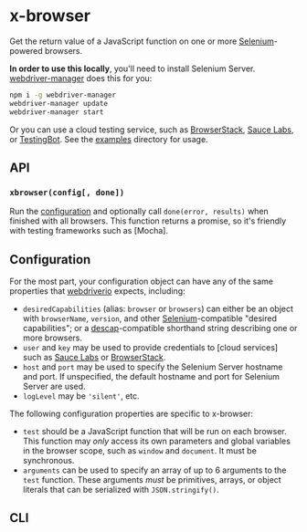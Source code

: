 # x-browser
Get the return value of a JavaScript function on one or more [Selenium]-powered
browsers.

**In order to use this locally**, you'll need to install Selenium Server.
[webdriver-manager] does this for you:

```sh
npm i -g webdriver-manager
webdriver-manager update
webdriver-manager start
```

Or you can use a cloud testing service, such as [BrowserStack], [Sauce Labs],
or [TestingBot]. See the [examples](examples/) directory for usage.

## API

### `xbrowser(config[, done])`
Run the [configuration](#configuration) and optionally call `done(error,
results)` when finished with all browsers. This function returns a promise, so
it's friendly with testing frameworks such as [Mocha].

## Configuration
For the most part, your configuration object can have any of the same
properties that [webdriverio] expects, including:

* `desiredCapabilities` (alias: `browser` or `browsers`) can either be an
  object with `browserName`, `version`, and other [Selenium]-compatible
  "desired capabilities"; or a [descap]-compatible shorthand string describing
  one or more browsers.
* `user` and `key` may be used to provide credentials to [cloud services] such
  as [Sauce Labs] or [BrowserStack].
* `host` and `port` may be used to specify the Selenium Server hostname and
  port. If unspecified, the default hostname and port for Selenium Server are
  used.
* `logLevel` may be `'silent'`, etc.

The following configuration properties are specific to x-browser:

* `test` should be a JavaScript function that will be run on each browser. This
  function may _only_ access its own parameters and global variables in the
  browser scope, such as `window` and `document`. It must be synchronous.
* `arguments` can be used to specify an array of up to 6 arguments to the
  `test` function. These arguments _must_ be primitives, arrays, or object
  literals that can be serialized with `JSON.stringify()`.

## CLI


[Sauce Labs configurator]: https://wiki.saucelabs.com/display/DOCS/Platform+Configurator
[Sauce Labs]: https://saucelabs.com/
[BrowserStack]: https://www.browserstack.com/
[Selenium]: http://www.seleniumhq.org/
[descap]: https://github.com/shawnbot/descap
[webdriverio]: http://webdriver.io/
[webdriver-manager]: https://www.npmjs.com/package/webdriver-manager
[BrowserStack]: https://www.browserstack.com/
[TestingBot]: https://testingbot.com/
